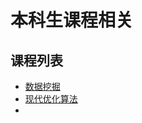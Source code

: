 # 本科生课程相关

## 课程列表

- [数据挖掘](./DataMining/README.md)
- [现代优化算法](./ModernOptimizationAlgorithms/README.md)
- 